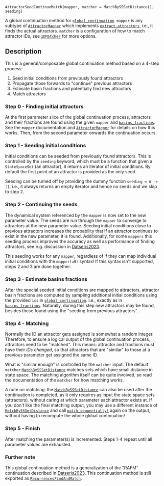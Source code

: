 ```
AttractorSeedContinueMatch(mapper, matcher = MatchBySSSetDistance(); seeding)
```

A global continuation method for [`global_continuation`](@ref). `mapper` is any subtype of [`AttractorMapper`](@ref) which implements [`extract_attractors`](@ref), i.e., it finds the actual attractors. `matcher` is a configuration of how to match attractor IDs, see [`IDMatcher`](@ref) for more options.

## Description

This is a general/composable global continuation method based on a 4-step process:

1. Seed initial conditions from previously found attractors
2. Propagate those forwards to "continue" previous attractors
3. Estimate basin fractions and potentially find new attractors
4. Match attractors

### Step 0 - Finding initial attractors

At the first parameter slice of the global continuation process, attractors and their fractions are found using the given `mapper` and [`basins_fractions`](@ref). See the `mapper` documentation and [`AttractorMapper`](@ref) for details on how this works. Then, from the second parameter onwards the continuation occurs.

### Step 1 - Seeding initial conditions

Initial conditions can be seeded from previously found attractors. This is controlled by the `seeding` keyword, which must be a function that given a `StateSpaceSet` (an attractor), it returns an iterator of initial conditions. By default the first point of an attractor is provided as the only seed.

Seeding can be turned off by providing the dummy function `seeding = A -> []`, i.e., it always returns an empty iterator and hence no seeds and we skip to step 2.

### Step 2 - Continuing the seeds

The dynamical system referenced by the `mapper` is now set to the new parameter value. The seeds are run through the `mapper` to converge to attractors at the new parameter value. Seeding initial conditions close to previous attractors increases the probability that if an attractor continues to exist in the new parameter, it is found. Additionally, for some `mappers` this seeding process improves the accuracy as well as performance of finding attractors, see e.g. discussion in [Datseris2023](@cite).

This seeding works for any `mapper`, regardless of if they can map individual initial conditions with the `mapper(u0)` syntax! If this syntax isn't supported, steps 2 and 3 are done together.

### Step 3 - Estimate basins fractions

After the special seeded initial conditions are mapped to attractors, attractor basin fractions are computed by sampling additional initial conditions using the provided `ics` in [`global_continuation`](@ref). I.e., exactly as in [`basins_fractions`](@ref). Naturally, during this step new attractors may be found, besides those found using the "seeding from previous attractors".

### Step 4 - Matching

Normally the ID an attractor gets assigned is somewhat a random integer. Therefore, to ensure a logical output of the global continuation process, attractors need to be "matched". This means: attractor and fractions must have their *IDs changed*, so that attractors that are "similar" to those at a previous parameter get assigned the same ID.

What is "similar enough" is controlled by the `matcher` input. The default `matcher` [`MatchBySSSetDistance`](@ref) matches sets which have small distance in state space. The matching algorithm itself can be quite involved, so read the documentation of the `matcher` for how matching works.

A note on matching: the [`MatchBySSSetDistance`](@ref) can also be used after the continuation is completed, as it only requires as input the state space sets (attractors), without caring at which parameter each attractor exists at. If you don't like the final matching output, you may use a different instance of [`MatchBySSSetDistance`](@ref) and call [`match_sequentially!`](@ref) again on the output, without having to recompute the whole global continuation!

### Step 5 - Finish

After matching the parameter(s) is incremented. Steps 1-4 repeat until all parameter values are exhausted.

### Further note

This global continuation method is a generalization of the "RAFM" continuation described in [Datseris2023](@cite). This continuation method is still exported as [`RecurrencesFindAndMatch`](@ref).
